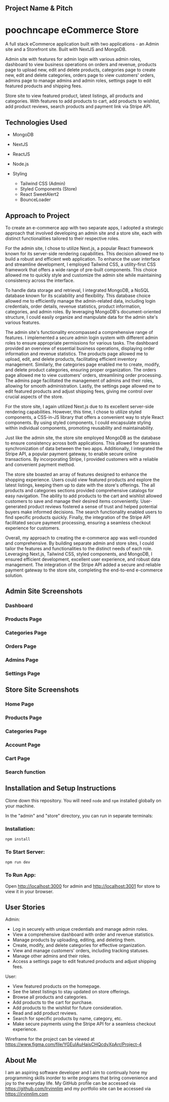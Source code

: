## Project Name & Pitch

# poochncape eCommerce Store 

A full stack eCommerce application built with two applications - an Admin site and a Storefront site. Built with NextJS and MongoDB. 

Admin site with features for admin login with various admin roles, dashboard to view business operations on orders and revenue, products page to upload new, edit and delete products, categories page to create new, edit and delete categories, orders page to view customers' orders, admins page to manage admins and admin roles, settings page to edit featured products and shipping fees.

Store site to view featured product, latest listings, all products and categories. With features to add products to cart, add products to wishlist, add product reviews, search products and payment link via Stripe API. 

## Technologies Used

- MongoDB
- NextJS
- ReactJS
- Node.js

- Styling
    - Tailwind CSS (Admin)
    - Styled Components (Store)
    - React SweetAlert2
    - BounceLoader

## Approach to Project

To create an e-commerce app with two separate apps, I adopted a strategic approach that involved developing an admin site and a store site, each with distinct functionalities tailored to their respective roles.

For the admin site, I chose to utilize Next.js, a popular React framework known for its server-side rendering capabilities. This decision allowed me to build a robust and efficient web application. To enhance the user interface and streamline development, I employed Tailwind CSS, a utility-first CSS framework that offers a wide range of pre-built components. This choice allowed me to quickly style and customize the admin site while maintaining consistency across the interface.

To handle data storage and retrieval, I integrated MongoDB, a NoSQL database known for its scalability and flexibility. This database choice allowed me to efficiently manage the admin-related data, including login credentials, order details, revenue statistics, product information, categories, and admin roles. By leveraging MongoDB's document-oriented structure, I could easily organize and manipulate data for the admin site's various features.

The admin site's functionality encompassed a comprehensive range of features. I implemented a secure admin login system with different admin roles to ensure appropriate permissions for various tasks. The dashboard provided an overview of essential business operations, displaying order information and revenue statistics. The products page allowed me to upload, edit, and delete products, facilitating efficient inventory management. Similarly, the categories page enabled me to create, modify, and delete product categories, ensuring proper organization. The orders page allowed me to view customers' orders, streamlining order processing. The admins page facilitated the management of admins and their roles, allowing for smooth administration. Lastly, the settings page allowed me to edit featured products and adjust shipping fees, giving me control over crucial aspects of the store.

For the store site, I again utilized Next.js due to its excellent server-side rendering capabilities. However, this time, I chose to utilize styled components, a CSS-in-JS library that offers a convenient way to style React components. By using styled components, I could encapsulate styling within individual components, promoting reusability and maintainability.

Just like the admin site, the store site employed MongoDB as the database to ensure consistency across both applications. This allowed for seamless synchronization of data between the two apps. Additionally, I integrated the Stripe API, a popular payment gateway, to enable secure online transactions. By incorporating Stripe, I provided customers with a reliable and convenient payment method.

The store site boasted an array of features designed to enhance the shopping experience. Users could view featured products and explore the latest listings, keeping them up to date with the store's offerings. The all products and categories sections provided comprehensive catalogs for easy navigation. The ability to add products to the cart and wishlist allowed customers to save and manage their desired items conveniently. User-generated product reviews fostered a sense of trust and helped potential buyers make informed decisions. The search functionality enabled users to find specific products quickly. Finally, the integration of the Stripe API facilitated secure payment processing, ensuring a seamless checkout experience for customers.

Overall, my approach to creating the e-commerce app was well-rounded and comprehensive. By building separate admin and store sites, I could tailor the features and functionalities to the distinct needs of each role. Leveraging Next.js, Tailwind CSS, styled components, and MongoDB, I ensured efficient development, excellent user experience, and robust data management. The integration of the Stripe API added a secure and reliable payment gateway to the store site, completing the end-to-end e-commerce solution.

## Admin Site Screenshots

### Dashboard

### Products Page

### Categories Page

### Orders Page

### Admins Page

### Settings Page

## Store Site Screenshots

### Home Page

### Products Page

### Categories Page

### Account Page

### Cart Page

### Search function

## Installation and Setup Instructions

Clone down this repository. You will need `node` and `npm` installed globally on your machine.  

In the "admin" and "store" directory, you can run in separate terminals:

### Installation:

`npm install`

### To Start Server:

`npm run dev`

### To Run App:
Open [http://localhost:3000](http://localhost:3000) for admin and [http://localhost:3001](http://localhost:3001) for store to view it in your browser.

## User Stories

Admin:

- Log in securely with unique credentials and manage admin roles.
- View a comprehensive dashboard with order and revenue statistics.
- Manage products by uploading, editing, and deleting them.
- Create, modify, and delete categories for effective organization.
- View and manage customers' orders, including tracking statuses.
- Manage other admins and their roles.
- Access a settings page to edit featured products and adjust shipping fees.

User:

- View featured products on the homepage.
- See the latest listings to stay updated on store offerings.
- Browse all products and categories.
- Add products to the cart for purchase.
- Add products to the wishlist for future consideration.
- Read and add product reviews.
- Search for specific products by name, category, etc.
- Make secure payments using the Stripe API for a seamless checkout experience.

Wireframe for the project can be viewed at https://www.figma.com/file/YGEuIAuHaisCHQcdvXpArr/Project-4

## About Me

I am an aspiring software developer and I aim to continualy hone my programming skills inorder to write programs that bring convenience and joy to the everyday life. My GitHub profile can be accessed via https://github.com/Irvinnlim and my portfolio site can be accessed via https://irvinnlim.com

